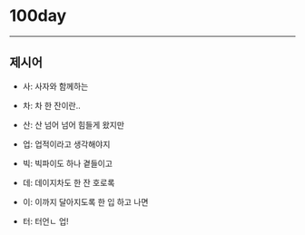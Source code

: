 # 100day
---
## 제시어
- 사: 사자와 함께하는
- 차: 차 한 잔이란..
- 산: 산 넘어 넘어 힘들게 왔지만
- 업: 업적이라고 생각해야지

- 빅: 빅파이도 하나 곁들이고
- 데: 데이지차도 한 잔 호로록
- 이: 이까지 달아지도록 한 입 하고 나면
- 터: 터언ㄴ 업!

